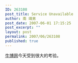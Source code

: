 ```yaml
---
ID: 263108
post_title: Service Unavailable
author: 南 靖男
post_date: 2007-06-01 17:15:25
post_excerpt: ""
layout: post
permalink: 2007/06/263108
published: true
---
```

<a href="http://www.bullog.cn/">牛博网</a>今天受到很大的考验。